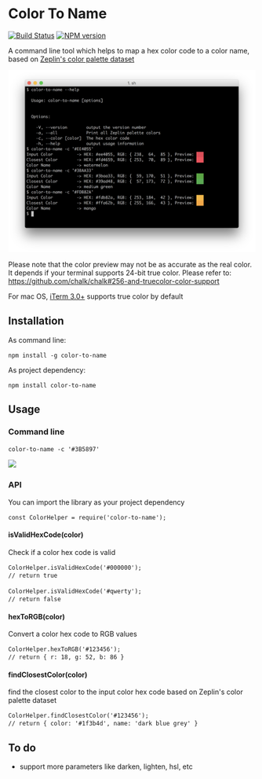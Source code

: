 Color To Name
=======

[![Build Status](https://travis-ci.org/stanleyfok/color-to-name.png?branch=master)](https://travis-ci.org/stanleyfok/color-to-name)
[![NPM version](https://img.shields.io/npm/v/color-to-name.svg)](https://www.npmjs.com/package/color-to-name)

A command line tool which helps to map a hex color code to a color name, based on [Zeplin's color palette dataset](https://github.com/zeplin/zeplin-palette)

<img src="https://raw.githubusercontent.com/stanleyfok/color-to-name/master/imgs/highlight.png"/>

Please note that the color preview may not be as accurate as the real color. It depends if your terminal supports 24-bit true color. Please refer to: https://github.com/chalk/chalk#256-and-truecolor-color-support

For mac OS, [iTerm 3.0+](https://www.iterm2.com/version3.html) supports true color by default

## Installation

As command line:
```
npm install -g color-to-name
```

As project dependency:
```
npm install color-to-name
```

## Usage

### Command line

```
color-to-name -c '#3B5897'
```

<img src="https://raw.githubusercontent.com/stanleyfok/color-to-name/master/imgs/usage.png"/>

### API

You can import the library as your project dependency

```
const ColorHelper = require('color-to-name');
```

#### isValidHexCode(color)

Check if a color hex code is valid

```
ColorHelper.isValidHexCode('#000000');
// return true

ColorHelper.isValidHexCode('#qwerty');
// return false
```

#### hexToRGB(color)

Convert a color hex code to RGB values

```
ColorHelper.hexToRGB('#123456');
// return { r: 18, g: 52, b: 86 }
```

#### findClosestColor(color)

find the closest color to the input color hex code based on Zeplin's color palette dataset

```
ColorHelper.findClosestColor('#123456');
// return { color: '#1f3b4d', name: 'dark blue grey' }
```

## To do

* support more parameters like darken, lighten, hsl, etc
